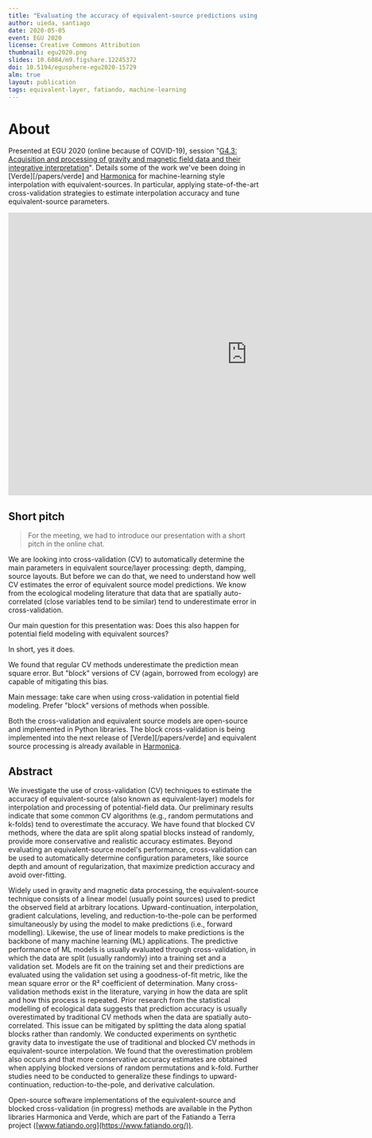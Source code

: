 ```yaml
---
title: "Evaluating the accuracy of equivalent-source predictions using cross-validation"
author: uieda, santiago
date: 2020-05-05
event: EGU 2020
license: Creative Commons Attribution
thumbnail: egu2020.png
slides: 10.6084/m9.figshare.12245372
doi: 10.5194/egusphere-egu2020-15729
alm: true
layout: publication
tags: equivalent-layer, fatiando, machine-learning
---
```


# About

Presented at EGU 2020 (online because of COVID-19), session
"[G4.3: Acquisition and processing of gravity and magnetic field data and their integrative interpretation](https://meetingorganizer.copernicus.org/EGU2020/session/35332)".
Details some of the work we've been doing in [Verde][/papers/verde] and
[Harmonica](https://github.com/fatiando/harmonica) for machine-learning style
interpolation with equivalent-sources.
In particular, applying state-of-the-art cross-validation strategies to
estimate interpolation accuracy and tune equivalent-source parameters.

<div class="embed-responsive embed-responsive-16by9">
<iframe src="https://docs.google.com/presentation/d/e/2PACX-1vQQRbUG9XTvZxH-rwviVSMuiJPC7DqpFe3dJKw5ZsxI3mHr9L1Zh94OQBUKnnJBZ3Rej-jj8CsHI16l/embed?start=false&loop=false&delayms=60000" frameborder="0" width="960" height="569" allowfullscreen="true" mozallowfullscreen="true" webkitallowfullscreen="true"></iframe>
</div>

## Short pitch

> For the meeting, we had to introduce our presentation with a short pitch in
> the online chat.

We are looking into cross-validation (CV) to automatically determine the main
parameters in equivalent source/layer processing: depth, damping, source
layouts. But before we can do that, we need to understand how well CV estimates
the error of equivalent source model predictions. We know from the ecological
modeling literature that data that are spatially auto-correlated (close
variables tend to be similar) tend to underestimate error in cross-validation.

Our main question for this presentation was: Does this also happen for
potential field modeling with equivalent sources?

In short, yes it does.

We found that regular CV methods underestimate the prediction mean square
error. But "block" versions of CV (again, borrowed from ecology) are capable of
mitigating this bias.

Main message: take care when using cross-validation in potential field
modeling. Prefer "block" versions of methods when possible.

Both the cross-validation and equivalent source models are open-source and
implemented in Python libraries.
The block cross-validation is being implemented into the next release of
[Verde][/papers/verde] and equivalent source processing is already
available in [Harmonica](https://github.com/fatiando/harmonica).


## Abstract

We investigate the use of cross-validation (CV) techniques to estimate the
accuracy of equivalent-source (also known as equivalent-layer) models for
interpolation and processing of potential-field data.
Our preliminary results indicate that some common CV algorithms (e.g., random
permutations and k-folds) tend to overestimate the accuracy.
We have found that blocked CV methods, where the data are split along spatial
blocks instead of randomly, provide more conservative and realistic accuracy
estimates.
Beyond evaluating an equivalent-source model's performance, cross-validation
can be used to automatically determine configuration parameters, like source
depth and amount of regularization, that maximize prediction accuracy and avoid
over-fitting.

Widely used in gravity and magnetic data processing,
the equivalent-source technique consists of a linear model (usually point
sources) used to predict the observed field at arbitrary locations.
Upward-continuation, interpolation, gradient calculations, leveling, and
reduction-to-the-pole can be performed simultaneously by using the model
to make predictions (i.e., forward modelling).
Likewise, the use of linear models to make predictions is the backbone of many
machine learning (ML) applications.
The predictive performance of ML models is usually evaluated through
cross-validation, in which the data are split (usually randomly) into a
training set and a validation set.
Models are fit on the training set and their predictions are evaluated using
the validation set using a goodness-of-fit metric, like the mean square error
or the R² coefficient of determination.
Many cross-validation methods exist in the literature, varying in how the data
are split and how this process is repeated.
Prior research from the statistical modelling of ecological data suggests that
prediction accuracy is usually overestimated by traditional CV methods when the
data are spatially auto-correlated.
This issue can be mitigated by splitting the data along spatial blocks
rather than randomly.
We conducted experiments on synthetic gravity data to investigate the use of
traditional and blocked CV methods in equivalent-source interpolation.
We found that the overestimation problem also occurs and that more conservative
accuracy estimates are obtained when applying blocked versions of random
permutations and k-fold.
Further studies need to be conducted to generalize these findings to
upward-continuation, reduction-to-the-pole, and derivative calculation.

Open-source software implementations of the equivalent-source and blocked
cross-validation (in progress) methods are available in the Python libraries
Harmonica and Verde, which are part of the Fatiando a Terra project
([www.fatiando.org](https://www.fatiando.org/)).
